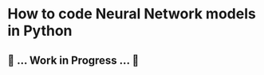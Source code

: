 # How to code Neural Network models in Python

## :construction: ... Work in Progress ... :construction:
